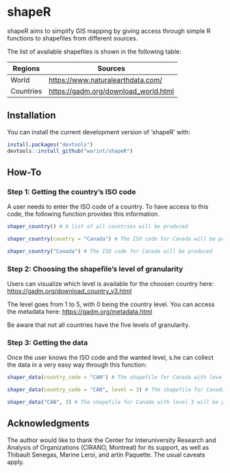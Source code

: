 
<!-- README.md is generated from README.Rmd. Please edit that file -->

# shapeR

shapeR aims to simplify GIS mapping by giving access through simple R
functions to shapefiles from different sources.

The list of available shapefiles is shown in the following table:

| Regions   | Sources                                |
| --------- | -------------------------------------- |
| World     | <https://www.naturalearthdata.com/>    |
| Countries | <https://gadm.org/download_world.html> |

## Installation

You can install the current development version of ‘shapeR’ with:

``` r
install.packages("devtools")
devtools::install_github("warint/shapeR")
```

## How-To

### Step 1: Getting the country’s ISO code

A user needs to enter the ISO code of a country. To have access to this
code, the following function provides this information.

``` r
shaper_country() # A list of all countries will be produced

shaper_country(country = "Canada") # The ISO code for Canada will be produced

shaper_country("Canada") # The ISO code for Canada will be produced
```

### Step 2: Choosing the shapefile’s level of granularity

Users can visualize which level is available for the choosen country
here: <https://gadm.org/download_country_v3.html>

The level goes from 1 to 5, with 0 being the country level. You can
access the metadata here: <https://gadm.org/metadata.html>

Be aware that not all countries have the five levels of granularity.

### Step 3: Getting the data

Once the user knows the ISO code and the wanted level, s.he can collect
the data in a very easy way through this
function:

``` r
shaper_data(country_code = "CAN") # The shapefile for Canada with level 0 (the default) will be produced

shaper_data(country_code = "CAN", level = 3) # The shapefile for Canada with level 3 will be produced

shaper_data("CAN", 3) # The shapefile for Canada with level 3 will be produced
```

## Acknowledgments

The author would like to thank the Center for Interuniversity Research
and Analysis of Organizations (CIRANO, Montreal) for its support, as
well as Thibault Senegas, Marine Leroi, and artin Paquette. The usual caveats apply.
